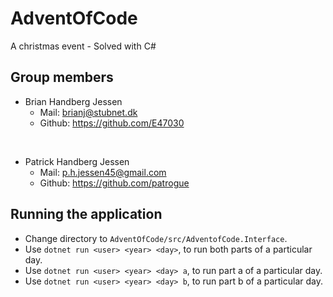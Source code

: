 # AdventOfCode
A christmas event - Solved with C# 

## Group members
- Brian Handberg Jessen
  - Mail: brianj@stubnet.dk
  - Github: https://github.com/E47030

<br>

- Patrick Handberg Jessen
  - Mail: p.h.jessen45@gmail.com
  - Github: https://github.com/patrogue

## Running the application
- Change directory to `AdventOfCode/src/AdventofCode.Interface`.  
- Use `dotnet run <user> <year> <day>`, to run both parts of a particular day.
- Use `dotnet run <user> <year> <day> a`, to run part a of a particular day.
- Use `dotnet run <user> <year> <day> b`, to run part b of a particular day.
